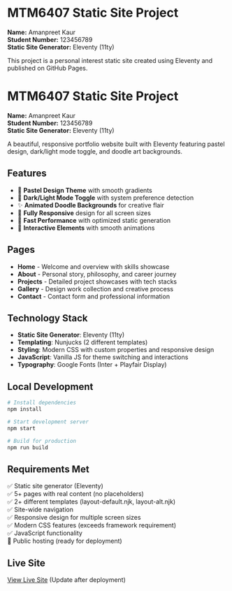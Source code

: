 # MTM6407 Static Site Project

**Name:** Amanpreet Kaur  
**Student Number:** 123456789  
**Static Site Generator:** Eleventy (11ty)

This project is a personal interest static site created using Eleventy and published on GitHub Pages.
# MTM6407 Static Site Project

**Name:** Amanpreet Kaur  
**Student Number:** 123456789  
**Static Site Generator:** Eleventy (11ty)

A beautiful, responsive portfolio website built with Eleventy featuring pastel design, dark/light mode toggle, and doodle art backgrounds.

## Features

- 🎨 **Pastel Design Theme** with smooth gradients
- 🌙 **Dark/Light Mode Toggle** with system preference detection
- ✨ **Animated Doodle Backgrounds** for creative flair
- 📱 **Fully Responsive** design for all screen sizes
- 🚀 **Fast Performance** with optimized static generation
- 💫 **Interactive Elements** with smooth animations

## Pages

- **Home** - Welcome and overview with skills showcase
- **About** - Personal story, philosophy, and career journey
- **Projects** - Detailed project showcases with tech stacks
- **Gallery** - Design work collection and creative process
- **Contact** - Contact form and professional information

## Technology Stack

- **Static Site Generator**: Eleventy (11ty)
- **Templating**: Nunjucks (2 different templates)
- **Styling**: Modern CSS with custom properties and responsive design
- **JavaScript**: Vanilla JS for theme switching and interactions
- **Typography**: Google Fonts (Inter + Playfair Display)

## Local Development

```bash
# Install dependencies
npm install

# Start development server
npm start

# Build for production
npm run build
```

## Requirements Met

✅ Static site generator (Eleventy)  
✅ 5+ pages with real content (no placeholders)  
✅ 2+ different templates (layout-default.njk, layout-alt.njk)  
✅ Site-wide navigation  
✅ Responsive design for multiple screen sizes  
✅ Modern CSS features (exceeds framework requirement)  
✅ JavaScript functionality  
🔄 Public hosting (ready for deployment)

## Live Site

[View Live Site](https://your-username.github.io/mtm6407-static-site) (Update after deployment)
